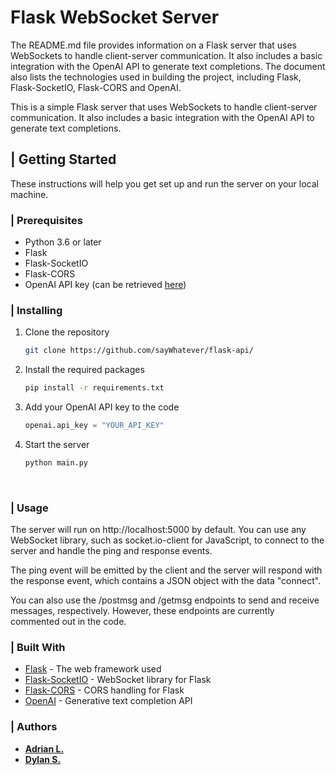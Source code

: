 # **Flask WebSocket Server**

The README.md file provides information on a Flask server that uses WebSockets to handle client-server communication. It also includes a basic integration with the OpenAI API to generate text completions. The document also lists the technologies used in building the project, including Flask, Flask-SocketIO, Flask-CORS and OpenAI.

This is a simple Flask server that uses WebSockets to handle client-server communication. It also includes a basic integration with the OpenAI API to generate text completions.

## | Getting Started

These instructions will help you get set up and run the server on your local machine.

### | Prerequisites

- Python 3.6 or later
- Flask
- Flask-SocketIO
- Flask-CORS
- OpenAI API key (can be retrieved [here](https://openai.com/))

### | Installing

1. Clone the repository
   ```bash
   git clone https://github.com/sayWhatever/flask-api/
   ```
2. Install the required packages
   ```bash
   pip install -r requirements.txt
   ```
3. Add your OpenAI API key to the code
   ```python
   openai.api_key = "YOUR_API_KEY"
   ```
4. Start the server
   ```bash
   python main.py
   ```

&nbsp;

### | Usage

The server will run on http://localhost:5000 by default. You can use any WebSocket library, such as socket.io-client for JavaScript, to connect to the server and handle the ping and response events.

The ping event will be emitted by the client and the server will respond with the response event, which contains a JSON object with the data "connect".

You can also use the /postmsg and /getmsg endpoints to send and receive messages, respectively. However, these endpoints are currently commented out in the code.

### | Built With

- [Flask](https://flask.palletsprojects.com/en/2.2.x/) - The web framework used
- [Flask-SocketIO](https://flask-socketio.readthedocs.io/en/latest/) - WebSocket library for Flask
- [Flask-CORS](https://flask-cors.readthedocs.io/en/latest/) - CORS handling for Flask
- [OpenAI](https://openai.com/) - Generative text completion API

### | Authors

- [**Adrian L.**](https://github.com/adrianlam15/)
- [**Dylan S.**](https://github.com/dys907)
